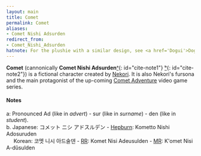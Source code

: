 ```yaml
---
layout: main
title: Comet
permalink: Comet
aliases:
- Comet Nishi Adsurden
redirect_from:
- Comet_Nishi_Adsurden
hatnote: For the plushie with a similar design, see <a href='Dogui'>Dogui</a>.
---
```


**Comet** (cannonically **Comet Nishi Adsurden**[ᵃ](#cite-note2-bt){: id="cite-note1"}&nbsp;[ᵇ](#cite-note2-bt){: id="cite-note2"}) is a fictional character created by [Nekori](Nekori64). It is also Nekori's fursona and the main protagonist of the up-coming [Comet Adventure](Comet_Adventure) video game series.



#### Notes

a: Pronounced Ad (like in *advert*) - sur (like in *surname*) - den (like in *student*).<br>b. Japanese: コメット ニシ アドスルデン - [Hepburn](https://en.wikipedia.org/wiki/Hepburn_romanization): Kometto Nishi Adosuruden<br>&nbsp;&nbsp;&nbsp;&nbsp;&nbsp;Korean: 코멧 니시 아드술덴 - [RR](https://en.wikipedia.org/wiki/Revised_Romanization_of_Korean): Komet Nisi Adeusulden - [MR](https://en.wikipedia.org/wiki/McCune%E2%80%93Reischauer): K'omet Nisi A-dŭsulden
